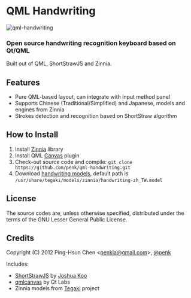 # QML Handwriting 

![qml-handwriting](https://github.com/penk/qml-handwriting/raw/master/asset/screenshot.png)

### Open source handwriting recognition keyboard based on Qt/QML

Built out of QML, ShortStrawJS and Zinnia.

## Features 

* Pure QML-based layout, can integrate with input method panel 
* Supports Chinese (Traditional/Simplified) and Japanese, models and engines from Zinnia
* Strokes detection and recognition based on ShortStraw algorithm 

## How to Install

1. Install [Zinnia](http://zinnia.sourceforge.net/) library 
2. Install QML [Canvas](http://qt.gitorious.org/qt-labs/qmlcanvas) plugin 
3. Check-out source code and compile: `git clone https://github.com/penk/qml-handwriting.git`
4. Download [handwriting models](http://www.tegaki.org/releases/0.3/models/), default path is `/usr/share/tegaki/models/zinnia/handwriting-zh_TW.model`

## License

The source codes are, unless otherwise specified, distributed under the terms of the GNU Lesser General Public License. 

## Credits 

Copyright (C) 2012 Ping-Hsun Chen <[penkia@gmail.com](mailto:penkia@gmail.com)>, [@penk](https://twitter.com/penk)

Includes: 

* [ShortStrawJS](http://www.lab4games.net/zz85/blog/2010/01/21/geeknotes-shortstrawjs-fast-and-simple-corner-detection/) by [Joshua Koo](mailto:zz85nus@gmail.com) 
* [qmlcanvas](http://qt.gitorious.org/qt-labs/qmlcanvas/) by Qt Labs
* Zinnia models from [Tegaki](http://tegaki.org) project 
